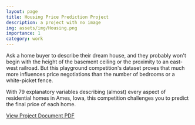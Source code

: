 ```yaml
---
layout: page
title: Housing Price Prediction Project
description: a project with no image
img: assets/img/Housing.png
importance: 1
category: work
---
```


Ask a home buyer to describe their dream house, and they probably won't begin with the height of the basement ceiling or the proximity to an east-west railroad. But this playground competition's dataset proves that much more influences price negotiations than the number of bedrooms or a white-picket fence.

With 79 explanatory variables describing (almost) every aspect of residential homes in Ames, Iowa, this competition challenges you to predict the final price of each home.

[View Project Document PDF](https://github.com/lijojacob12/lijojacob12.github.io/blob/a1a8727a9e0b6a75cada9466350d79798c888533/assets/pdf/ProjectDocument.pdf)
